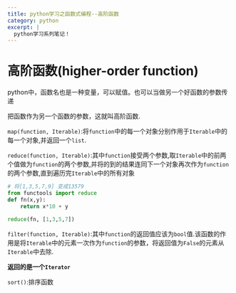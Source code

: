 ```yaml
---
title: python学习之函数式编程--高阶函数
category: python
excerpt: |
  python学习系列笔记！
---
```


# 高阶函数(higher-order function)

python中，函数名也是一种变量，可以赋值。也可以当做另一个好函数的参数传递

把函数作为另一个函数的参数，这就叫高阶函数.

`map(function, Iterable)`:将`function`中的每一个对象分别作用于`Iterable`中的每一个对象,并返回一个`list`.


`reduce(function, Iterable)`:其中`function`接受两个参数,取`Iterable`中的前两个值做为`function`的两个参数,并将的到的结果连同下一个对象再次作为`function`的两个参数,直到遍历完`Iterable`中的所有对象


```python
# 将[1,3,5,7,9] 变成13579
from functools import reduce
def fn(x,y):
    return x*10 + y

reduce(fn, [1,3,5,7])
```

`filter(function, Iterable)`:其中`function`的返回值应该为`bool`值.该函数的作用是将`Iterable`中的元素一次作为`function`的参数，将返回值为`False`的元素从`Iterable`中去除.

**返回的是一个`Iterator`**


`sort()`:排序函数
